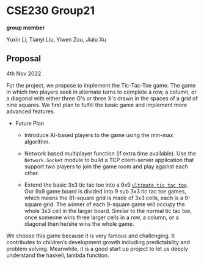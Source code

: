 # CSE230 Group21

**group member**

Yuxin Li, Tianyi Liu, Yiwen Zou, Jialu Xu

## Proposal

4th Nov 2022

For the project, we propose to implement the Tic-Tac-Toe game. The game in which two players seek in alternate turns to complete a row, a column, or a diagonal with either three O's or three X's drawn in the spaces of a grid of nine squares. We first plan to fulfill the basic game and implement more advanced features.

- Future Plan
    - Introduce AI-based players to the game using the min-max algorithm.

    - Network based multiplayer function (if extra time available). Use the `Network.Socket` module to build a TCP client-server application that support two players to join the game room and play against each other.

    - Extend the basic 3x3 tic tac toe into a 9x9 [`ultimate tic tac toe`](https://ultimate-t3.herokuapp.com/rules). Our 9x9 game board is divided into 9 sub 3x3 tic tac toe games, which means the 81-square grid is made of 3x3 cells, each is a 9-square grid. The winner of each 9-square game will occupy the whole 3x3 cell in the larger board. Similar to the normal tic tac toe, once someone wins three larger cells in a row, a column, or a diagonal then he/she wins the whole game.

We choose this game because it is very famous and challenging. It contributes to children’s development growth including predictability and problem solving. Meanwhile, it is a good start up project to let us deeply understand the haskell, lambda function.